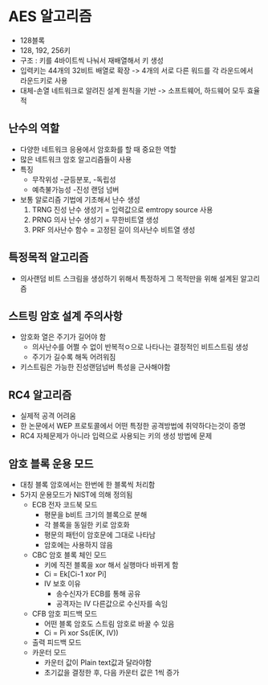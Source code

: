 # AES 알고리즘
* 128블록
* 128, 192, 256키
* 구조 : 키를 4바이트씩 나눠서 재배열해서 키 생성
* 입력키는 44개의 32비트 배열로 확장 -> 4개의 서로 다른 워드를 각 라운드에서 라운드키로 사용
* 대체-손열 네트워크로 알려진 설계 원칙을 기반 -> 소프트웨어, 하드웨어 모두 효율적

## 난수의 역할
* 다양한 네트워크 응용에서 암호화를 할 때 중요한 역할
* 많은 네트워크 암호 알고리즘들이 사용
* 특징
	* 무작위성 -균등분포, -독립성
	* 예측불가능성 -진성 랜덤 넘버
* 보통 알로리즘 기법에 기초해서 난수 생성
	1. TRNG 진성 난수 생성기 = 입력값으로 emtropy source 사용
	2. PRNG 의사 난수 생성기 = 무한비트열 생성
	3. PRF 의사난수 함수 = 고정된 길이 의사난수 비트열 생성

## 특정목적 알고리즘
* 의사랜덤 비트 스크림을 생성하기 위해서 특정하게 그 목적만을 위해 설계된 알고리즘
	
## 스트링 암호 설계 주의사항
* 암호화 열은 주기가 길어야 함
	* 의사난수를 어쩔 수 없이 반복적ㅇ으로 나타나는 결정적인 비트스트림 생성
	* 주기가 길수록 해독 어려워짐
* 키스트림은 가능한 진성랜덤넘버 특성을 근사해야함

## RC4 알고리즘
* 실제적 공격 어려움
* 한 논문에서 WEP 프로토콜에서 어떤 특정한 공격방법에 취약하다는것이 증명
* RC4 자체문제가 아니라 입력으로 사용되는 키의 생성 방법에 문제

## 암호 블록 운용 모드
* 대칭 블록 암호에서는 한번에 한 블록씩 처리함
* 5가지 운용모드가 NIST에 의해 정의됨
	* ECB 전자 코드북 모드
		* 평문을 b비트 크기의 블록으로 분해
		* 각 블록을 동일한 키로 암호화
		* 평문의 패턴이 암호문에 그대로 나타남
		* 암호에는 사용하지 않음
	* CBC 암호 블록 체인 모드
		* 키에 직전 블록을 xor 해서 실행마다 바뀌게 함
		* Ci = Ek[Ci-1 xor Pi]
		* IV 보호 이유
			* 송수신자가 ECB를 통해 공유
			* 공격자는 IV 다른값으로 수신자를 속임
	* CFB 암호 피드백 모드
		* 어떤 블록 암호도 스트림 암호로 바꿀 수 있음
		* Ci = Pi xor Ss(E(K, IV))
	* 출력 피드백 모드
	* 카운터 모드
		* 카운터 값이 Plain text값과 달라야함
		* 초기값을 결정한 후, 다음 카운터 값은 1씩 증가
